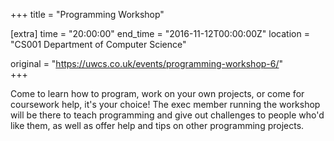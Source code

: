+++
title = "Programming Workshop"

[extra]
time = "20:00:00"
end_time = "2016-11-12T00:00:00Z"
location = "CS001 Department of Computer Science"

original = "https://uwcs.co.uk/events/programming-workshop-6/"    
+++

Come to learn how to program, work on your own projects, or come for coursework help, it's your choice\! The exec member running the workshop will be there to teach programming and give out challenges to people who'd like them, as well as offer help and tips on other programming projects.

